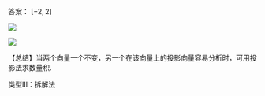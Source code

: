 答案： $[ - 2 , 2 ]$

![](<../../qs_image_DB/第2节 数量积的常见几何方法：方法册+练习册/2198aaaebbab4ebaa0e2c61e9a706a6b91c0e1f306f102504d66ce3a32356215.jpg>)

![](<../../qs_image_DB/第2节 数量积的常见几何方法：方法册+练习册/387b5a67131881543c094bb638b67db7445165fae914db83296e3c3e93af7103.jpg>)

【总结】当两个向量一个不变，另一个在该向量上的投影向量容易分析时，可用投影法求数量积.

类型Ⅲ：拆解法
